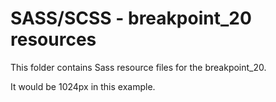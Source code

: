 SASS/SCSS - breakpoint_20 resources
===================================

This folder contains Sass resource files for the breakpoint_20.

It would be 1024px in this example.
